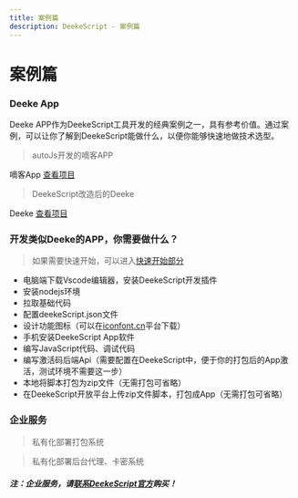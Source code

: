 ```yaml
---
title: 案例篇
description: DeekeScript - 案例篇
---
```


# 案例篇

### Deeke App
Deeke APP作为DeekeScript工具开发的经典案例之一，具有参考价值。通过案例，可以让你了解到DeekeScript能做什么，以便你能够快速地做技术选型。

> autoJs开发的嘀客APP

嘀客App <a href="https://github.com/DeekeScript/ad-dke" target="_blank">查看项目</a>

> DeekeScript改造后的Deeke

Deeke <a href="https://github.com/DeekeScript/ad-deeke" target="_blank">查看项目</a>

### 开发类似Deeke的APP，你需要做什么？
> 如果需要快速开始，可以进入[快速开始部分](../quick/start.md)

- 电脑端下载Vscode编辑器，安装DeekeScript开发插件
- 安装nodejs环境
- 拉取基础代码
- 配置deekeScript.json文件
- 设计功能图标（可以在<a href="https://iconfont.cn" target="_blank">iconfont.cn</a>平台下载）
- 手机安装DeekeScript App软件
- 编写JavaScript代码、调试代码
- 编写激活码后端Api（需要配置在DeekeScript中，便于你的打包后的App激活，测试环境不需要这一步）
- 本地将脚本打包为zip文件（无需打包可省略）
- 在DeekeScript开放平台上传zip文件脚本，打包成App（无需打包可省略）


### 企业服务
> 私有化部署打包系统

> 私有化部署后台代理、卡密系统


##### 注：企业服务，请[联系DeekeScript官方](../INVITE.md#weixin)购买！
